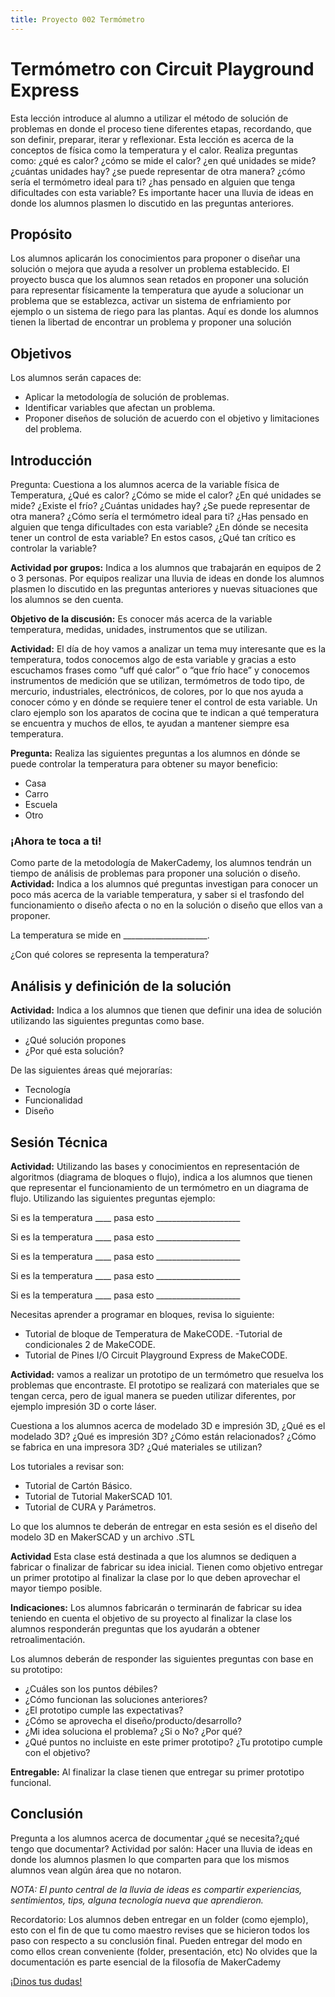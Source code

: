 ```yaml
---
title: Proyecto 002 Termómetro
---
```


# Termómetro con Circuit Playground Express

Esta lección introduce al alumno a utilizar el método de solución de problemas en donde el proceso tiene diferentes etapas, recordando, que son definir, preparar, iterar y reflexionar. Esta lección es acerca de la conceptos de física como la temperatura y el calor. Realiza preguntas como: ¿qué es calor? ¿cómo se mide el calor? ¿en qué unidades se mide? ¿cuántas unidades hay? ¿se puede representar de otra manera? ¿cómo sería el termómetro ideal para ti? ¿has pensado en alguien que tenga dificultades con esta variable? Es importante hacer una lluvia de ideas en donde los alumnos plasmen lo discutido en las preguntas anteriores.


## Propósito
Los alumnos aplicarán los conocimientos para proponer o diseñar una solución o mejora que ayuda a resolver un problema establecido. El proyecto busca que los alumnos sean retados en proponer una solución para representar físicamente la temperatura que ayude a solucionar un problema que se establezca, activar un sistema de enfriamiento por ejemplo o un sistema de riego para las plantas. Aquí es donde los alumnos tienen la libertad de encontrar un problema y proponer una solución


## Objetivos
Los alumnos serán capaces de: 
- Aplicar la metodología de solución de problemas. 
- Identificar variables que afectan un problema. 
- Proponer diseños de solución de acuerdo con el objetivo y limitaciones del problema.



## Introducción

Pregunta: Cuestiona a los alumnos acerca de la variable física de Temperatura, ¿Qué es calor? ¿Cómo se mide el calor? ¿En qué unidades se mide? ¿Existe el frío? ¿Cuántas unidades hay? ¿Se puede representar de otra manera? ¿Cómo sería el termómetro ideal para ti? ¿Has pensado en alguien que tenga dificultades con esta variable? ¿En dónde se necesita tener un control de esta variable? En estos casos, ¿Qué tan crítico es controlar la variable?

**Actividad por grupos:** Indica a los alumnos que trabajarán en equipos de 2 o 3 personas. 
Por equipos realizar una lluvia de ideas en donde los alumnos plasmen lo discutido en las preguntas anteriores y nuevas situaciones que los alumnos se den cuenta.

**Objetivo de la discusión:** Es conocer más acerca de la variable temperatura, medidas, unidades, instrumentos que se utilizan.

**Actividad:** El día de hoy vamos a analizar un tema muy interesante que es la temperatura, todos conocemos algo de esta variable y gracias a esto escuchamos frases como “uff qué calor” o “que frío hace” y conocemos instrumentos de medición que se utilizan, termómetros de todo tipo, de mercurio, industriales, electrónicos, de colores, por lo que nos ayuda a conocer cómo y en dónde se requiere tener el control de esta variable. Un claro ejemplo son los aparatos de cocina que te indican a qué temperatura se encuentra y muchos de ellos, te ayudan a mantener siempre esa temperatura.

**Pregunta:** Realiza las siguientes preguntas a los alumnos en dónde se puede controlar la temperatura para obtener su mayor beneficio: 
- Casa 
- Carro 
- Escuela 
- Otro


### ¡Ahora te toca a ti!
Como parte de la metodología de MakerCademy, los alumnos tendrán un tiempo de análisis de problemas para proponer una solución o diseño. 
**Actividad:** Indica a los alumnos qué preguntas investigan para conocer un poco más acerca de la variable temperatura, y saber si el trasfondo del funcionamiento o diseño afecta o no en la solución o diseño que ellos van a proponer.

La temperatura se mide en  _____________________. 

¿Con qué colores se representa la temperatura?

## Análisis y definición de la solución
**Actividad:** Indica a los alumnos que tienen que definir una idea de solución utilizando las siguientes preguntas como base.
- ¿Qué solución propones   
- ¿Por qué esta solución?   

De las siguientes áreas qué mejorarías:      
- Tecnología      
- Funcionalidad      
- Diseño


## Sesión Técnica
**Actividad:** Utilizando las bases y conocimientos en representación de algoritmos (diagrama de bloques o flujo), indica a los alumnos que tienen que representar el funcionamiento de un termómetro en un diagrama de flujo. Utilizando las siguientes preguntas ejemplo:

Si es la temperatura ____ pasa esto _____________________ 

Si es la temperatura ____ pasa esto _____________________ 

Si es la temperatura ____ pasa esto _____________________ 

Si es la temperatura ____ pasa esto _____________________ 

Si es la temperatura ____ pasa esto _____________________

Necesitas aprender a programar en bloques, revisa lo siguiente:

- Tutorial de bloque de Temperatura de MakeCODE. 
 -Tutorial de condicionales 2 de MakeCODE. 
- Tutorial de Pines I/O Circuit Playground Express de MakeCODE.

**Actividad:** vamos a realizar un prototipo de un termómetro que resuelva los problemas que encontraste. El prototipo se realizará con materiales que se tengan cerca, pero de igual manera se pueden utilizar diferentes, por ejemplo impresión 3D o corte láser.

Cuestiona a los alumnos acerca de modelado 3D e impresión 3D, ¿Qué es el modelado 3D? ¿Qué es impresión 3D? ¿Cómo están relacionados? ¿Cómo se fabrica en una impresora 3D? ¿Qué materiales se utilizan? 

Los tutoriales a revisar son:
- Tutorial de Cartón Básico. 
- Tutorial de Tutorial MakerSCAD 101. 
- Tutorial de CURA y Parámetros.

Lo que los alumnos te deberán de entregar en esta sesión es el diseño del modelo 3D en MakerSCAD y un archivo .STL

**Actividad** Esta clase está destinada a que los alumnos se dediquen a fabricar o finalizar de fabricar su idea inicial. Tienen como objetivo entregar un primer prototipo al finalizar la clase por lo que deben aprovechar el mayor tiempo posible.

**Indicaciones:** Los alumnos fabricarán o terminarán de fabricar su idea teniendo en cuenta el objetivo de su proyecto al finalizar la clase los alumnos responderán preguntas que los ayudarán a obtener retroalimentación.

Los alumnos deberán de responder las siguientes preguntas con base en su prototipo:
- ¿Cuáles son los puntos débiles? 
- ¿Cómo funcionan las soluciones anteriores? 
- ¿El prototipo cumple las expectativas? 
- ¿Cómo se aprovecha el diseño/producto/desarrollo? 
- ¿Mi idea soluciona el problema? ¿Si o No? ¿Por qué? 
- ¿Qué puntos no incluiste en este primer prototipo? ¿Tu prototipo cumple con el objetivo? 

**Entregable:** Al finalizar la clase tienen que entregar su primer prototipo funcional.

## Conclusión

Pregunta a los alumnos acerca de documentar ¿qué se necesita?¿qué tengo que documentar? Actividad por salón: Hacer una lluvia de ideas en donde los alumnos plasmen lo que comparten para que los mismos alumnos vean algún área que no notaron. 

*NOTA: El punto central de la lluvia de ideas es compartir experiencias, sentimientos, tips, alguna tecnología nueva que aprendieron.*

Recordatorio: Los alumnos deben entregar en un folder (como ejemplo), esto con el fin de que tu como maestro revises que se hicieron todos los paso con respecto a su conclusión final. Pueden entregar del modo en como ellos crean conveniente (folder, presentación, etc)
No olvides que la documentación es parte esencial de la filosofía de MakerCademy


<a class="btn btn-primary" target="_blank" href="http://www.makermex.com/forum/makercademy-124">¡Dinos tus dudas!</a>
